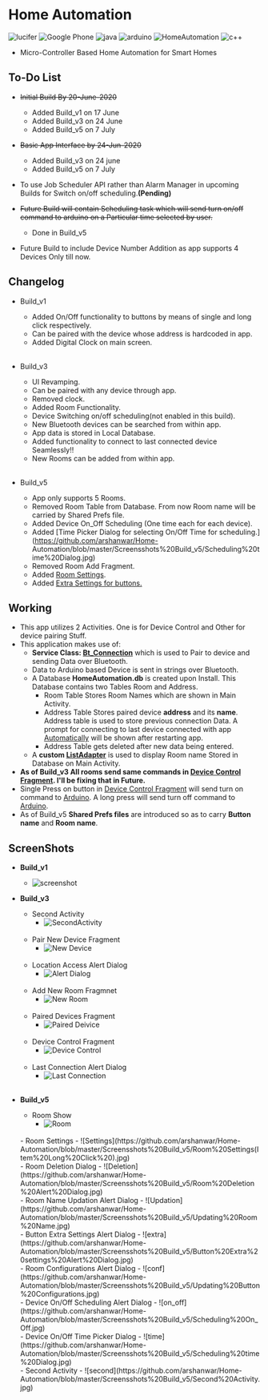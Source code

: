 # Home Automation
![lucifer](https://img.shields.io/badge/-LuCiFeR-orange) ![Google Phone](https://img.shields.io/badge/Android-Lollipop+-blue.svg?logo=google&longCache=true&style=flat-square) ![java](https://img.shields.io/badge/-JAVA-red) ![arduino](https://img.shields.io/badge/-Arduino-blue) ![HomeAutomation](https://img.shields.io/badge/-Home%20Automation-lightgrey) ![c++](https://img.shields.io/badge/-C%2B%2B-brightgreen)
- Micro-Controller Based Home Automation for Smart Homes
## To-Do List
- ~~Initial Build By 20-June-2020~~
  - Added Build_v1 on 17 June
  - Added Build_v3 on 24 June
  - Added Build_v5 on 7 July

- ~~Basic App Interface by 24-Jun-2020~~
  - Added Build_v3 on 24 june
  - Added Build_v5 on 7 July
- To use Job Scheduler API rather than Alarm Manager in upcoming Builds for Switch on/off scheduling.**(Pending)**
- ~~Future Build will contain Scheduling task which will send turn on/off command to arduino on a Particular time selected by user.~~
  - Done in Build_v5
- Future Build to include Device Number Addition as app supports 4 Devices Only till now.


## Changelog
- Build_v1
  - Added On/Off functionality to buttons by means of single and long click respectively.
  - Can be paired with the device whose address is hardcoded in app.
  - Added Digital Clock on main screen.
  <br/>

- Build_v3
  - UI Revamping.
  - Can be paired with any device through app.
  - Removed clock.
  - Added Room Functionality.
  - Device Switching on/off scheduling(not enabled in this build).
  - New Bluetooth devices can be searched from within app.
  - App data is stored in Local Database.
  - Added functionality to connect to last connected device Seamlessly!!
  - New Rooms can be added from within app.
   <br/>
- Build_v5
  - App only supports 5 Rooms.
  - Removed Room Table from Database. From now Room name will be carried by Shared Prefs file.
  - Added Device On_Off Scheduling (One time each for each device).
  - Added [Time Picker Dialog for selecting On/Off Time for scheduling.](https://github.com/arshanwar/Home-    Automation/blob/master/Screensshots%20Build_v5/Scheduling%20time%20Dialog.jpg)
  - Removed Room Add Fragment.
  - Added [Room Settings](https://github.com/arshanwar/Home-Automation/blob/master/Screensshots%20Build_v5/Room%20Settings(Item%20Long%20Click%20).jpg).
  - Added [Extra Settings for buttons.](https://github.com/arshanwar/Home-Automation/blob/master/Screensshots%20Build_v5/Button%20Extra%20settings%20Alert%20Dialog.jpg)
    <br/>
  

 


## Working
- This app utilizes 2 Activities. One is for Device Control and Other for device pairing Stuff.
- This application makes use of:
  - **Service Class: [Bt_Connection](https://github.com/arshanwar/Home-Automation/blob/master/Build_v3/app/src/main/java/com/lucifer/h_a_t_3/Bluetooth_Service/Bt_connection.java)** which is used to Pair to device and sending Data over Bluetooth.
  - Data to Arduino based Device is sent in strings over Bluetooth.
  - A Database **HomeAutomation.db** is created upon Install. This Database contains two Tables Room and Address. 
    - Room Table Stores Room Names which are shown in Main Activity.
    - Address Table Stores paired device **address** and its **name**. Address table is used to store previous connection Data. A prompt for connecting to last device connected with app [Automatically](https://github.com/arshanwar/Home-Automation/blob/master/Screenshots%20Build_v3/Build_v3Previous%20Connection%20Alert%20Dialog.jpg) will be shown after restarting app. 
    - Address Table gets deleted after new data being entered.
   - A **custom [ListAdapter](https://github.com/arshanwar/Home-Automation/blob/master/Build_v3/app/src/main/java/com/lucifer/h_a_t_3/Custom_ListAdapter/myListAdapter.java)** is used to display Room name Stored in Database on Main Activity.
 - **As of Build_v3 All rooms send same commands in [Device Control Fragment](https://github.com/arshanwar/Home-Automation/blob/master/Build_v3/app/src/main/java/com/lucifer/h_a_t_3/Fragments/UI_Fragments/DeviceControlFragment.java). I'll be fixing that in Future.**
 - Single Press on button in [Device Control Fragment](https://github.com/arshanwar/Home-Automation/blob/master/Build_v3/app/src/main/java/com/lucifer/h_a_t_3/Fragments/UI_Fragments/DeviceControlFragment.java) will send turn on command to [Arduino](https://github.com/arshanwar/Home-Automation/blob/master/Arduino%20Code/home_automation_test_2.ino). A long press will send turn off command to [Arduino](https://github.com/arshanwar/Home-Automation/blob/master/Arduino%20Code/home_automation_test_2.ino).
 - As of Build_v5 **Shared Prefs files** are introduced so as to carry **Button name** and **Room name**.
    



## ScreenShots
- **Build_v1**
  - ![screenshot](https://github.com/arshanwar/Home-Automation/blob/master/Screenshots%20Build_v1/ScreenShot_Build_v1.jpg)
  
- **Build_v3**
  - Second Activity
    - ![SecondActivity](https://github.com/arshanwar/Home-Automation/blob/master/Screenshots%20Build_v3/Build_v3Second%20Activity.jpg)
    <br/>
  - Pair New Device Fragment
    - ![New Device](https://github.com/arshanwar/Home-Automation/blob/master/Screenshots%20Build_v3/Build_v3Pair%20New%20Device%20Fragment.jpg) 
    <br/>
  - Location Access Alert Dialog
    - ![Alert Dialog](https://github.com/arshanwar/Home-Automation/blob/master/Screenshots%20Build_v3/Build_v3Location%20Access%20Enable%20Alert%20Dialog.jpg)
    <br/>
  - Add New Room Fragmnet 
    - ![New Room](https://github.com/arshanwar/Home-Automation/blob/master/Screenshots%20Build_v3/Build_v3New%20Room%20Fragment.jpg)
    <br/>
  - Paired Devices Fragment
    - ![Paired Deivice](https://github.com/arshanwar/Home-Automation/blob/master/Screenshots%20Build_v3/Build_v3Paired%20Device%20%20Fragment.jpg)
    <br/>
  - Device Control Fragment 
    - ![Device Control](https://github.com/arshanwar/Home-Automation/blob/master/Screenshots%20Build_v3/Build_v3%20Device%20Control%20Fragment.jpg)
    <br/>
  - Last Connection Alert Dialog
    - ![Last Connection](https://github.com/arshanwar/Home-Automation/blob/master/Screenshots%20Build_v3/Build_v3Previous%20Connection%20Alert%20Dialog.jpg)
    <br/>
- **Build_v5**
   <br/>
   - Room Show
     - ![Room](https://github.com/arshanwar/Home-Automation/blob/master/Screensshots%20Build_v5/Room%20Show%20Fragment.jpg)
   <br/>
   - Room Settings
     - ![Settings](https://github.com/arshanwar/Home-Automation/blob/master/Screensshots%20Build_v5/Room%20Settings(Item%20Long%20Click%20).jpg)
   <br/>
   - Room Deletion Dialog
     - ![Deletion](https://github.com/arshanwar/Home-Automation/blob/master/Screensshots%20Build_v5/Room%20Deletion%20Alert%20Dialog.jpg)
   <br/>
   - Room Name Updation Alert Dialog
     - ![Updation](https://github.com/arshanwar/Home-Automation/blob/master/Screensshots%20Build_v5/Updating%20Room%20Name.jpg)
   <br/>
   - Button Extra Settings Alert Dialog
      - ![extra](https://github.com/arshanwar/Home-Automation/blob/master/Screensshots%20Build_v5/Button%20Extra%20settings%20Alert%20Dialog.jpg)
   <br/>
   - Room Configurations Alert Dialog
      - ![conf](https://github.com/arshanwar/Home-Automation/blob/master/Screensshots%20Build_v5/Updating%20Button%20Configurations.jpg)
   <br/>
   - Device On/Off Scheduling Alert Dialog
      - ![on_off](https://github.com/arshanwar/Home-Automation/blob/master/Screensshots%20Build_v5/Scheduling%20On_Off.jpg)
   <br/>
   - Device On/Off Time Picker Dialog
      - ![time](https://github.com/arshanwar/Home-Automation/blob/master/Screensshots%20Build_v5/Scheduling%20time%20Dialog.jpg)
   <br/>
   - Second Activity
      - ![second](https://github.com/arshanwar/Home-Automation/blob/master/Screensshots%20Build_v5/Second%20Activity.jpg)
   <br/>
      

